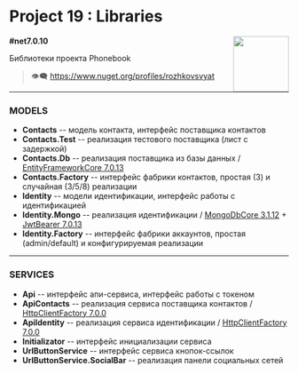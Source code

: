 # Project 19 : Libraries

<img align="right" width="100" height="100" src="https://github.com/rozhkovsvyat/Tools.Wpf/assets/71471748/e06a3e12-64d0-4b9f-90a4-5fd61f8a9db9">

**#net7.0.10**

Библиотеки проекта Phonebook

> :eye_speech_bubble: https://www.nuget.org/profiles/rozhkovsvyat

---

### MODELS

* **Contacts** -- модель контакта, интерфейс поставщика контактов
* **Contacts.Test** -- реализация тестового поставщика (лист с задержкой)
* **Contacts.Db** -- реализация поставщика из базы данных / [EntityFrameworkCore 7.0.13](https://www.nuget.org/packages/Microsoft.EntityFrameworkCore)
* **Contacts.Factory** -- интерфейс фабрики контактов, простая (3) и случайная (3/5/8) реализации
* **Identity** -- модели идентификации, интерфейс работы с идентификацией
* **Identity.Mongo** -- реализация идентификации / [MongoDbCore 3.1.12](https://www.nuget.org/packages/AspNetCore.Identity.MongoDbCore) + [JwtBearer 7.0.13](https://www.nuget.org/packages/Microsoft.AspNetCore.Authentication.JwtBearer)
* **Identity.Factory** -- интерфейс фабрики аккаунтов, простая (admin/default) и конфигурируемая реализации

---

### SERVICES

* **Api** -- интерфейс апи-сервиса, интерфейс работы с токеном
* **ApiContacts** -- реализация сервиса поставщика контактов / [HttpClientFactory 7.0.0](https://www.nuget.org/packages/Microsoft.Extensions.Http)
* **ApiIdentity** -- реализация сервиса идентификации / [HttpClientFactory 7.0.0](https://www.nuget.org/packages/Microsoft.Extensions.Http)
* **Initializator** -- интерфейс инициализации сервиса
* **UrlButtonService** -- интерфейс сервиса кнопок-ссылок
* **UrlButtonService.SocialBar** -- реализация панели социальных сетей
